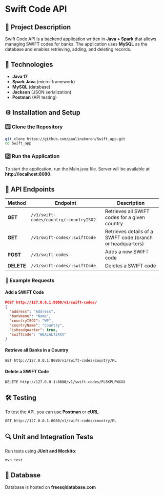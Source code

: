 # Swift Code API

## 📌 Project Description
Swift Code API is a backend application written in **Java + Spark** that allows managing SWIFT codes for banks. The application uses **MySQL** as the database and enables retrieving, adding, and deleting records.

## 🚀 Technologies
- **Java 17**
- **Spark Java** (micro-framework)
- **MySQL** (database)
- **Jackson** (JSON serialization)
- **Postman** (API testing)

## ⚙️ Installation and Setup

### 1️⃣ Clone the Repository
```bash
git clone https://github.com/paulinaboron/Swift_app.git
cd Swift_app
```

### 2️⃣ Run the Application
To start the application, run the Main.java file.
Server will be available at **http://localhost:8080**.

## 📡 API Endpoints

| Method | Endpoint | Description |
|--------|----------|-------------|
| **GET** | `/v1/swift-codes/country/:countryISO2` | Retrieves all SWIFT codes for a given country |
| **GET** | `/v1/swift-codes/:swiftCode` | Retrieves details of a SWIFT code (branch or headquarters) |
| **POST** | `/v1/swift-codes` | Adds a new SWIFT code |
| **DELETE** | `/v1/swift-codes/:swiftCode` | Deletes a SWIFT code |

### 🔹 Example Requests
#### Add a SWIFT Code
```json
POST http://127.0.0.1:8080/v1/swift-codes/
{
  "address": "Address",
  "bankName": "Name",
  "countryISO2": "WE",
  "countryName": "Country",
  "isHeadquarter": true,
  "swiftCode": "WEALALT2XXX"
}
```
#### Retrieve all Banks in a Country
```bash
GET http://127.0.0.1:8080/v1/swift-codes/country/PL
```
#### Delete a SWIFT Code
```bash
DELETE http://127.0.0.1:8080/v1/swift-codes/PLBKPLPWXXX
```

## 🛠 Testing
To test the API, you can use **Postman** or **cURL**.

```bash
GET http://127.0.0.1:8080/v1/swift-codes/country/PL
```

## 🔍 Unit and Integration Tests
Run tests using **JUnit and Mockito**:
```bash
mvn test
```

## 🐬 Database
Database is hosted on **freesqldatabase.com**


